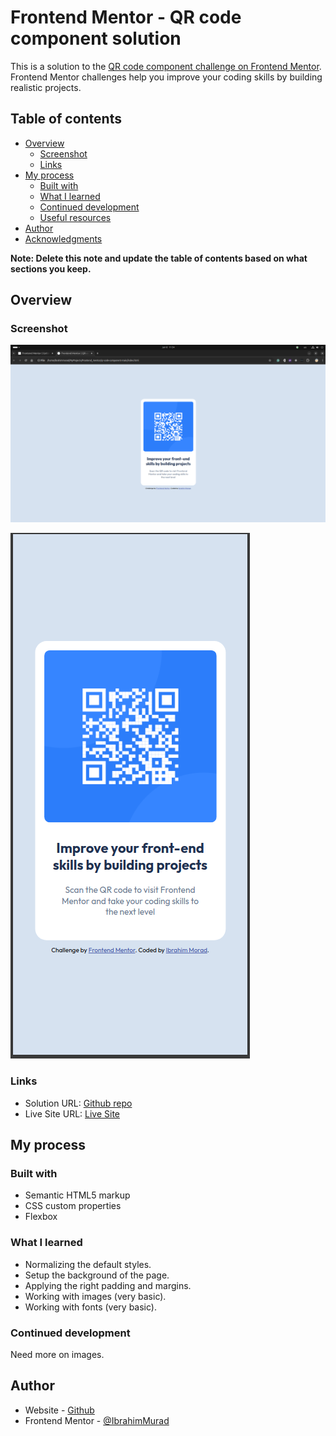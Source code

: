 # Frontend Mentor - QR code component solution

This is a solution to the [QR code component challenge on Frontend Mentor](https://www.frontendmentor.io/challenges/qr-code-component-iux_sIO_H). Frontend Mentor challenges help you improve your coding skills by building realistic projects. 

## Table of contents

- [Overview](#overview)
  - [Screenshot](#screenshot)
  - [Links](#links)
- [My process](#my-process)
  - [Built with](#built-with)
  - [What I learned](#what-i-learned)
  - [Continued development](#continued-development)
  - [Useful resources](#useful-resources)
- [Author](#author)
- [Acknowledgments](#acknowledgments)

**Note: Delete this note and update the table of contents based on what sections you keep.**

## Overview

### Screenshot

![Desktop Screenshot](./desktop-screenshot.png)

![Mobile Screenshot](./mobile-screenshot.png)

### Links

- Solution URL: [Github repo](https://github.com/IbrahimMurad/qr-code-card)
- Live Site URL: [Live Site](https://ibrahimmurad.github.io/qr-code-card/)

## My process

### Built with

- Semantic HTML5 markup
- CSS custom properties
- Flexbox

### What I learned

- Normalizing the default styles.
- Setup the background of the page.
- Applying the right padding and margins.
- Working with images (very basic).
- Working with fonts (very basic).


### Continued development

Need more on images.

## Author

- Website - [Github](https://github.com/ibrahimmurad/)
- Frontend Mentor - [@IbrahimMurad](https://www.frontendmentor.io/profile/IbrahimMurad)
